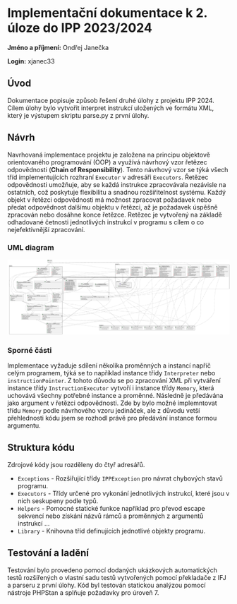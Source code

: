 # Implementační dokumentace k 2. úloze do IPP 2023/2024

**Jméno a příjmení:** Ondřej Janečka

**Login:** xjanec33

## Úvod

Dokumentace popisuje způsob řešení druhé úlohy z projektu IPP 2024. Cílem úlohy bylo vytvořit interpret instrukcí uložených ve formátu XML, který je výstupem skriptu parse.py z první úlohy.

## Návrh

Navrhovaná implementace projektu je založena na principu objektově orientovaného programování (OOP) a využívá návrhový vzor řetězec odpovědnosti (**Chain of Responsibility**). Tento návrhový vzor se týká všech tříd implementujících rozhraní ```Executor``` v adresáři ```Executors```. Řetězec odpovědnosti umožňuje, aby se každá instrukce zpracovávala nezávisle na ostatních, což poskytuje flexibilitu a snadnou rozšiřitelnost systému. Každý objekt v řetězci odpovědnosti má možnost zpracovat požadavek nebo předat odpovědnost dalšímu objektu v řetězci, až je požadavek úspěšně zpracován nebo dosáhne konce řetězce. Retězec je vytvořený na základě odhadované četnosti jednotlivých instrukcí v programu s cílem o co nejefektivnější zpracování.

### UML diagram

![UML diagram](img/uml.svg)

### Sporné části

Implementace vyžaduje sdílení několika proměnných a instancí napříč celým programem, týká se to například instance třídy ```Interpreter``` nebo ```instructionPointer```. Z tohoto důvodu se po zpracování XML při vytváření instance třídy ```InstructionExecutor``` vytvoří i instance třídy ```Memory```, která uchovává všechny potřebné instance a proměnné. Následně je předávána jako argument v řetězci odpovědnosti. Zde by bylo možné implemntovat třídu ```Memory``` podle návrhového vzoru jedináček, ale z důvodu vetší přehlednosti kódu jsem se rozhodl právě pro předávání instance formou argumentu.

## Struktura kódu

Zdrojové kódy jsou rozděleny do čtyř adresářů.

- ```Exceptions``` - Rozšiřující třídy ```IPPException``` pro návrat chybových stavů programu.
- ```Executors``` - Třídy určené pro vykonání jednotlivých instrukcí, které jsou v nich seskupeny podle typů.
- ```Helpers``` - Pomocné statické funkce například pro převod escape sekvencí nebo získání názvů rámců a proměnných z argumentů instrukcí ...
- ```Library``` - Knihovna tříd definujících jednotlivé objekty programu.

## Testování a ladění

Testování bylo provedeno pomocí dodaných ukázkových automatických testů rozšířených o vlastní sadu testů vytvořených pomocí překladače z IFJ a parseru z první úlohy. Kód byl testován statickou analýzou pomocí nástroje PHPStan a splňuje požadavky pro úroveň 7.

